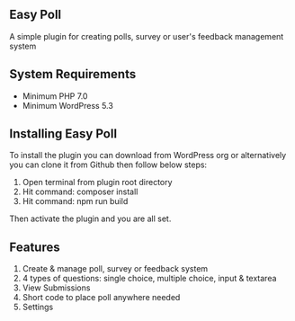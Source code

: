 ## Easy Poll

A simple plugin for creating polls, survey or user's feedback management system

## System Requirements

- Minimum PHP 7.0
- Minimum WordPress 5.3
## Installing Easy Poll

To install the plugin you can download from WordPress org or alternatively you can clone it from Github then follow below steps:

1) Open terminal from plugin root directory
2) Hit command: composer install
3) Hit command: npm run build

Then activate the plugin and you are all set.

## Features

1) Create & manage poll, survey or feedback system
2) 4 types of questions: single choice, multiple choice, input & textarea
3) View Submissions
4) Short code to place poll anywhere needed
5) Settings